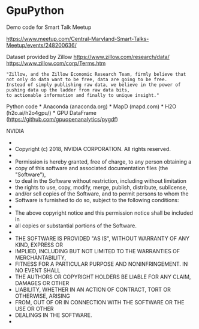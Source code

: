 # GpuPython
Demo code for Smart Talk Meetup

https://www.meetup.com/Central-Maryland-Smart-Talks-Meetup/events/248200636/

Dataset provided by Zillow
	https://www.zillow.com/research/data/ 
	https://www.zillow.com/corp/Terms.htm

	"Zillow, and the Zillow Economic Research Team, firmly believe that not only do data want to be free, data are going to be free. 
	Instead of simply publishing raw data, we believe in the power of pushing data up the ladder from raw data bits, 
	to actionable information and finally to unique insight."

Python code
	* Anaconda (anaconda.org)
	* MapD (mapd.com)
	* H2O (h2o.ai/h2o4gpu/)
	* GPU DataFrame (https://github.com/gpuopenanalytics/pygdf)

NVIDIA 

 *
 * Copyright (c) 2018, NVIDIA CORPORATION. All rights reserved.
 *
 * Permission is hereby granted, free of charge, to any person obtaining a
 * copy of this software and associated documentation files (the "Software"),
 * to deal in the Software without restriction, including without limitation
 * the rights to use, copy, modify, merge, publish, distribute, sublicense,
 * and/or sell copies of the Software, and to permit persons to whom the
 * Software is furnished to do so, subject to the following conditions:
 *
 * The above copyright notice and this permission notice shall be included in
 * all copies or substantial portions of the Software.
 *
 * THE SOFTWARE IS PROVIDED "AS IS", WITHOUT WARRANTY OF ANY KIND, EXPRESS OR
 * IMPLIED, INCLUDING BUT NOT LIMITED TO THE WARRANTIES OF MERCHANTABILITY,
 * FITNESS FOR A PARTICULAR PURPOSE AND NONINFRINGEMENT.  IN NO EVENT SHALL
 * THE AUTHORS OR COPYRIGHT HOLDERS BE LIABLE FOR ANY CLAIM, DAMAGES OR OTHER
 * LIABILITY, WHETHER IN AN ACTION OF CONTRACT, TORT OR OTHERWISE, ARISING
 * FROM, OUT OF OR IN CONNECTION WITH THE SOFTWARE OR THE USE OR OTHER
 * DEALINGS IN THE SOFTWARE.
 *


